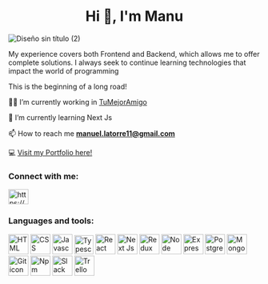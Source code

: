 <h1 align="center">Hi 👋, I'm Manu</h1>
 
![Diseño sin título (2)](https://github.com/Manuel-latorre/Manuel-latorre/assets/104037504/19ad9747-9890-4006-94a2-9b1151ea2f95)

My experience covers both Frontend and Backend, which allows me to offer complete solutions. I always seek to continue learning technologies that impact the world of programming

This is the beginning of a long road!


👨‍💻 I’m currently working in <a href="https://www.linkedin.com/company/tu-mejor-amigo/">TuMejorAmigo</a>

🌱 I’m currently learning Next Js

📫 How to reach me **manuel.latorre11@gmail.com**

💻 <a href="https://manuel-latorre.vercel.app/">Visit my Portfolio here!</a>

<h3 align="left">Connect with me:</h3>
<p align="left">
<a href="https://linkedin.com/in/https://www.linkedin.com/in/manuel-latorre-936b72223/" target="blank"><img align="center" src="https://raw.githubusercontent.com/rahuldkjain/github-profile-readme-generator/master/src/images/icons/Social/linked-in-alt.svg" alt="https://www.linkedin.com/in/manuel-latorre-936b72223/" height="30" width="40" /></a>
</p>

<h3 align="left">Languages and tools:</h3>
<div style={{display:"flex", alignItems:"center", flexWrap:"wrap"}}>
 <img width="40" height="40" src="https://i.postimg.cc/k4ZTzMq0/html-5-svgrepo-com.png" alt="HTML icon"/>
 <img width="40" height="40" src="https://i.postimg.cc/HkyBK8xd/css-3-svgrepo-com.png" alt="CSS icon"/>
 <img width="40" height="40" src="https://i.postimg.cc/kXZTfv7T/js-svgrepo-com.png" alt="Javascript icon"/>
 <img width="38" height="38" src="https://i.postimg.cc/nrh3wdsP/typescript-icon-svgrepo-com.png" alt="Typescript icon"/>
 <img width="40" height="40" src="https://i.postimg.cc/4Nn86SRK/react-svgrepo-com.png" alt="React icon"/>
 <img width="40" height="40" src="https://i.postimg.cc/Wp5WJPCL/next-js-svgrepo-com.png" alt="Next Js icon"/>
 <img width="40" height="40" src="https://i.postimg.cc/kMsZFSVH/redux-svgrepo-com.png" alt="Redux icon"/>
 <img width="40" height="40" src="https://i.postimg.cc/SR1g0WCN/node-js-svgrepo-com.png" alt="Node icon"/>
 <img width="40" height="40" src="https://i.postimg.cc/j5KgyqRK/express-svgrepo-com.png" alt="Express icon"/>
 <img width="40" height="40" src="https://i.postimg.cc/2SsX8FJ1/postgresql-svgrepo-com.png" alt="PostgreSQL icon"/>
 <img width="40" height="40" src="https://i.postimg.cc/g03twLFN/mongodb-svgrepo-com.png" alt="MongoDB icon"/>
 <img width="40" height="40" src="https://i.postimg.cc/bwDBhF6X/git-svgrepo-com.png" alt="Git icon"/>
 <img width="40" height="40" src="https://i.postimg.cc/rFYP7LNC/npm-svgrepo-com.png" alt="Npm icon"/>
 <img width="40" height="40" src="https://i.postimg.cc/QCfy8LGD/slack-svgrepo-com.png" alt="Slack icon"/>
 <img width="40" height="40" src="https://i.postimg.cc/J0rFCrFK/trello-color-svgrepo-com.png" alt="Trello icon"/>
</div>





